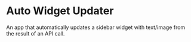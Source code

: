 ﻿# Auto Widget Updater

An app that automatically updates a sidebar widget with text/image from the result of an API call.
